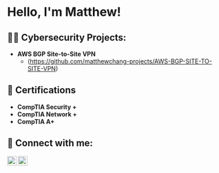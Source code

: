 <h1>Hello, I'm Matthew! 

<h2>👨‍💻 Cybersecurity Projects:</h2>

- <b>AWS BGP Site-to-Site VPN</b>
    - (https://github.com/matthewchang-projects/AWS-BGP-SITE-TO-SITE-VPN)

<h2>📃 Certifications </h2>

- <b>CompTIA Security +
- CompTIA Network +
- CompTIA A+ </b>

<h2> 🤳 Connect with me:</h2>

[<img align="left" alt="JoshMadakor | LinkedIn" width="22px" src="https://cdn.jsdelivr.net/npm/simple-icons@v3/icons/linkedin.svg" />][linkedin]
[<img align="left" alt="JoshMadakor | Instagram" width="22px" src="https://cdn.jsdelivr.net/npm/simple-icons@v3/icons/instagram.svg" />][instagram]

[instagram]: https://www.instagram.com/matthewwchangg/
[linkedin]: https://www.linkedin.com/in/matthew-chang-970938326/


